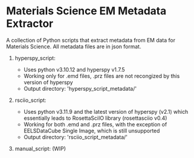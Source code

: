 # Materials Science EM Metadata Extractor

A collection of Python scripts that extract metadata from EM data for Materials Science.
All metadata files are in json format.

1. hyperspy_script:
    - Uses python v3.10.12 and hyperspy v1.7.5
    - Working only for .emd files, .prz files are not recongized by this version of hyperspy
    - Output directory: 'hyperspy_script_metadata/'

2. rsciio_script:
    - Uses python v3.11.9 and the latest version of hyperspy (v2.1) which essentially leads to RosettaSciIO library (rosettasciio v0.4)
    - Working for both .emd and .prz files, with the exception of EELSDataCube Single Image, which is still unsupported
    - Output directory: 'rsciio_script_metadata/'

3. manual_script:
    (WIP)
